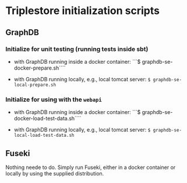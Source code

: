 # Triplestore initialization scripts

## GraphDB

### Initialize for unit testing (running tests inside sbt)

 - with GraphDB running inside a docker container:
 ```$ graphdb-se-docker-prepare.sh````
 
 - with GraphDB running locally, e.g., local tomcat server:
 ```$ graphdb-se-local-prepare.sh ```
 
 
### Initialize for using with the ``webapi`` 

 - with GraphDB running inside a docker container:
 ```$ graphdb-se-docker-load-test-data.sh````
 
 - with GraphDB running locally, e.g., local tomcat server:
 ```$ graphdb-se-local-load-test-data.sh ```
 

## Fuseki

Nothing neede to do. Simply run Fuseki, either in a docker container or locally by using the supplied distribution.